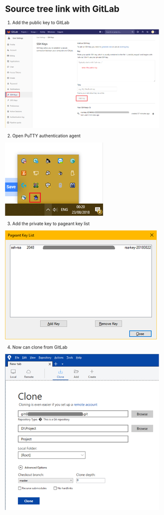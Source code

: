 # Source tree link with GitLab

1. Add the public key to GitLab

![](../.gitbook/assets/image.png)

2. Open PuTTY authentication agent

![](../.gitbook/assets/image%20%2854%29.png)

3. Add the private key to pageant key list

![](../.gitbook/assets/image%20%2812%29.png)

4. Now can clone from GitLab

![](../.gitbook/assets/image%20%2856%29.png)

